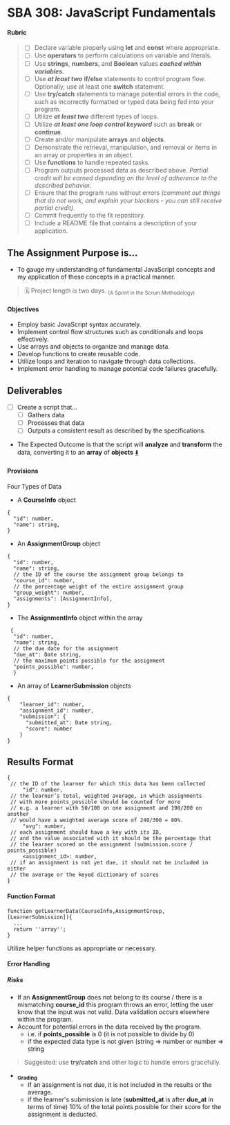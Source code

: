 # SBA 308: JavaScript Fundamentals

#### Rubric 
> - [ ] Declare variable properly using **let** and **const** where appropriate.
> - [ ] Use **operators** to perform calculations on variable and literals.
> - [ ] Use **strings**, **numbers**, and **Boolean** values _**cached within variables.**_
> - [ ] Use _**at least two**_ **if/else** statements to control program flow. Optionally, use at least one **switch** statement.
> - [ ] Use **try/catch** statements to manage potential errors in the code, such as incorrectly formatted or typed data being fed into your program.
> - [ ] Utilize _**at least two**_ different types of loops.
> - [ ] Utilize _**at least one loop control keyword**_ such as **break** or **continue**.
> - [ ] Create and/or manipulate **arrays** and **objects**.
> - [ ] Demonstrate the retrieval, manipulation, and removal or items in an array or properties in an object.
> - [ ] Use **functions** to handle repeated tasks.
> - [ ] Program outputs processed data as described above. _Partial credit will be earned depending on the level of adherence to the described behavior._
> - [ ] Ensure that the program runs without errors _(comment out things that do not work, and explain your blockers - you can still receive partial credit)._
> - [ ] Commit frequently to the fit repository.
> - [ ] Include a README file that contains a description of your application. 

## The Assignment Purpose is...
- To gauge my understanding of fundamental JavaScript concepts and my application of these concepts in a practical manner. 
> 🗓️ Project length is two days. 
><sub>(A Sprint in the Scrum Methodology)</sub>

#### Objectives
- Employ basic JavaScript syntax accurately.
- Implement control flow structures such as conditionals and loops effectively.
- Use arrays and objects to organize and manage data.
- Develop functions to create reusable code.
- Utilize loops and iteration to navigate through data collections.
- Implement error handling to manage potential code failures gracefully. 

## Deliverables
- [ ] Create a script that...
  - [ ] Gathers data
  - [ ] Processes that data
  - [ ] Outputs a consistent result as described by the specifications.
- The Expected Outcome is that the script will **analyze** and **transform** the data, converting it to an **array** of **objects** [⬇️](#results-format)

#### Provisions
Four Types of Data
- A **CourseInfo** object
```
{
  "id": number,
  "name": string,
}
```
- An **AssignmentGroup** object
```
{
  "id": number,
  "name": string,
  // the ID of the course the assignment group belongs to
  "course_id": number,
  // the percentage weight of the entire assignment group
  "group_weight": number,
  "assignments": [AssignmentInfo],
}
```
- The **AssignmentInfo** object within the array
```
 {
  "id": number,
  "name": string,
  // the due date for the assignment
  "due_at": Date string,
  // the maximum points possible for the assignment
  "points_possible": number, 
  } 
```
- An array of **LearnerSubmission** objects
```
{
    "learner_id": number,
    "assignment_id": number,
    "submission": {
      "submitted_at": Date string,
      "score": number
    }
}
```

## Results Format

 ```
{
  // the ID of the learner for which this data has been collected
      "id": number,
  // the learner’s total, weighted average, in which assignments
  // with more points_possible should be counted for more
  // e.g. a learner with 50/100 on one assignment and 190/200 on another
  // would have a weighted average score of 240/300 = 80%.
      "avg": number,
  // each assignment should have a key with its ID,
  // and the value associated with it should be the percentage that
  // the learner scored on the assignment (submission.score / points_possible)
      <assignment_id>: number,
  // if an assignment is not yet due, it should not be included in either
  // the average or the keyed dictionary of scores
}
```
#### Function Format
```
function getLearnerData(CourseInfo,AssignmentGroup,[LearnerSubmission]){
  ...
  return ''array'';
}
```
Utilize helper functions as appropriate or necessary. 

#### Error Handling
##### Risks
- If an **AssignmentGroup** does not belong to its course / there is a mismatching **course_id** this program throws an error, letting the user know that the input was not valid. Data validation occurs elsewhere within the program. 
- Account for potential errors in the data received by the program. 
  - i.e. if **points_possible** is 0 (it is not possible to divide by 0)
  - if the expected data type is not given (string => number or number => string
>Suggested: use **try/catch** and other logic to handle errors gracefully. 
- <sub>**Grading**</sub>
  - If an assignment is not due, it is not included in the results or the average.
  - if the learner's submission is late (**submitted_at** is after **due_at** in terms of time) 10% of the total points possible for their score for the assignment is deducted.
